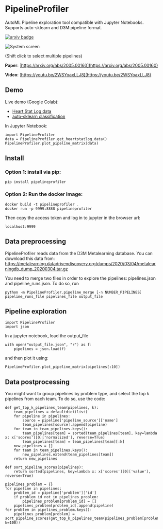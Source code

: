 # PipelineProfiler

AutoML Pipeline exploration tool compatible with Jupyter Notebooks. Supports auto-sklearn and D3M pipeline format.

[![arxiv badge](https://img.shields.io/badge/arXiv-2005.00160-red)](https://arxiv.org/abs/2005.00160)

![System screen](https://github.com/VIDA-NYU/PipelineVis/blob/master/imgs/system.png)

(Shift click to select multiple pipelines)

**Paper**: [https://arxiv.org/abs/2005.00160](https://arxiv.org/abs/2005.00160)

**Video**: [https://youtu.be/2WSYoaxLLJ8](https://youtu.be/2WSYoaxLLJ8)

## Demo

Live demo (Google Colab):
- [Heart Stat Log data](https://colab.research.google.com/drive/1k_h4HWUKsd83PmYMEBJ87UP2SSJQYw9A?usp=sharing)
- [auto-sklearn classification](https://colab.research.google.com/drive/1_2FRIkHNFGOiIJt-n_3zuh8vpSMLhwzx?usp=sharing)

In Jupyter Notebook:
~~~~
import PipelineProfiler
data = PipelineProfiler.get_heartstatlog_data()
PipelineProfiler.plot_pipeline_matrix(data)
~~~~

## Install

### Option 1: install via pip:
~~~~
pip install pipelineprofiler
~~~~

### Option 2: Run the docker image:
~~~~
docker build -t pipelineprofiler .
docker run -p 9999:8888 pipelineprofiler
~~~~

Then copy the access token and log in to jupyter in the browser url:
~~~~
localhost:9999
~~~~

## Data preprocessing

PipelineProfiler reads data from the D3M Metalearning database. You can download this data from: https://metalearning.datadrivendiscovery.org/dumps/2020/03/04/metalearningdb_dump_20200304.tar.gz

You need to merge two files in order to explore the pipelines: pipelines.json and pipeline_runs.json.  To do so, run
~~~~
python -m PipelineProfiler.pipeline_merge [-n NUMBER_PIPELINES] pipeline_runs_file pipelines_file output_file
~~~~

## Pipeline exploration

~~~~
import PipelineProfiler
import json
~~~~

In a jupyter notebook, load the output_file 

~~~~
with open("output_file.json", "r") as f:
    pipelines = json.load(f)
~~~~

and then plot it using:

~~~~
PipelineProfiler.plot_pipeline_matrix(pipelines[:10])
~~~~

## Data postprocessing

You might want to group pipelines by problem type, and select the top k pipelines from each team. To do so, use the code:

~~~~
def get_top_k_pipelines_team(pipelines, k):
    team_pipelines = defaultdict(list)
    for pipeline in pipelines:
        source = pipeline['pipeline_source']['name']
        team_pipelines[source].append(pipeline)
    for team in team_pipelines.keys():
        team_pipelines[team] = sorted(team_pipelines[team], key=lambda x: x['scores'][0]['normalized'], reverse=True)
        team_pipelines[team] = team_pipelines[team][:k]
    new_pipelines = []
    for team in team_pipelines.keys():
        new_pipelines.extend(team_pipelines[team])
    return new_pipelines

def sort_pipeline_scores(pipelines):
    return sorted(pipelines, key=lambda x: x['scores'][0]['value'], reverse=True)    

pipelines_problem = {}
for pipeline in pipelines:  
    problem_id = pipeline['problem']['id']
    if problem_id not in pipelines_problem:
        pipelines_problem[problem_id] = []
    pipelines_problem[problem_id].append(pipeline)
for problem in pipelines_problem.keys():
    pipelines_problem[problem] = sort_pipeline_scores(get_top_k_pipelines_team(pipelines_problem[problem], k=100))
~~~~